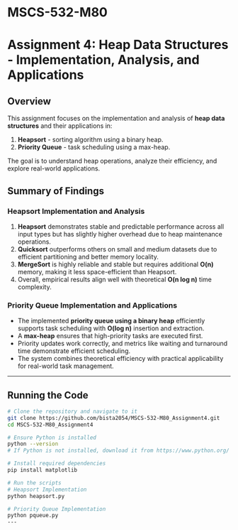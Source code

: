 # MSCS-532-M80
# Assignment 4: Heap Data Structures - Implementation, Analysis, and Applications

## Overview
This assignment focuses on the implementation and analysis of **heap data structures** and their applications in:

1. **Heapsort** - sorting algorithm using a binary heap.
2. **Priority Queue** - task scheduling using a max-heap.

The goal is to understand heap operations, analyze their efficiency, and explore real-world applications.


## Summary of Findings

### Heapsort Implementation and Analysis
1. **Heapsort** demonstrates stable and predictable performance across all input types but has slightly higher overhead due to heap maintenance operations.  
2. **Quicksort** outperforms others on small and medium datasets due to efficient partitioning and better memory locality.  
3. **MergeSort** is highly reliable and stable but requires additional **O(n)** memory, making it less space-efficient than Heapsort.  
4. Overall, empirical results align well with theoretical **O(n log n)** time complexity.

### Priority Queue Implementation and Applications
- The implemented **priority queue using a binary heap** efficiently supports task scheduling with **O(log n)** insertion and extraction.  
- A **max-heap** ensures that high-priority tasks are executed first.  
- Priority updates work correctly, and metrics like waiting and turnaround time demonstrate efficient scheduling.  
- The system combines theoretical efficiency with practical applicability for real-world task management.

---

## Running the Code
```bash
# Clone the repository and navigate to it
git clone https://github.com/bista2054/MSCS-532-M80_Assignment4.git
cd MSCS-532-M80_Assignment4

# Ensure Python is installed
python --version
# If Python is not installed, download it from https://www.python.org/ and install the latest version

# Install required dependencies
pip install matplotlib

# Run the scripts
# Heapsort Implementation
python heapsort.py

# Priority Queue Implementation
python pqueue.py
---
